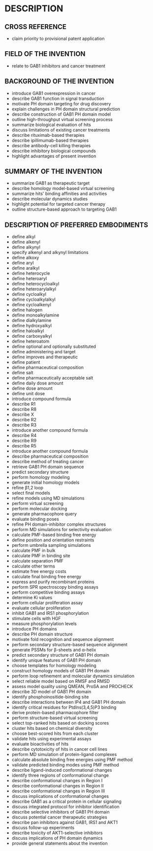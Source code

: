# DESCRIPTION

## CROSS REFERENCE

- claim priority to provisional patent application

## FIELD OF THE INVENTION

- relate to GAB1 inhibitors and cancer treatment

## BACKGROUND OF THE INVENTION

- introduce GAB1 overexpression in cancer
- describe GAB1 function in signal transduction
- motivate PH domain targeting for drug discovery
- explain challenges in PH domain structural prediction
- describe construction of GAB1 PH domain model
- outline high-throughput virtual screening process
- summarize biological evaluation of hits
- discuss limitations of existing cancer treatments
- describe rituximab-based therapies
- describe ipillimumab-based therapies
- describe antibody-cell killing therapies
- describe inhibitory biological compounds
- highlight advantages of present invention

## SUMMARY OF THE INVENTION

- summarize GAB1 as therapeutic target
- describe homology model-based virtual screening
- summarize hits' binding affinities and activities
- describe molecular dynamics studies
- highlight potential for targeted cancer therapy
- outline structure-based approach to targeting GAB1

## DESCRIPTION OF PREFERRED EMBODIMENTS

- define alkyl
- define alkenyl
- define alkynyl
- specify alkenyl and alkynyl limitations
- define alkoxy
- define aryl
- define aralkyl
- define heterocycle
- define heteroaryl
- define heterocycloalkyl
- define heteroarylalkyl
- define cycloalkyl
- define cycloalkylalkyl
- define cycloalkenyl
- define halogen
- define monoalkylamine
- define dialkylamine
- define hydroxyalkyl
- define haloalkyl
- define carboxyalkyl
- define heteroatom
- define optional and optionally substituted
- define administering and target
- define improves and therapeutic
- define patient
- define pharmaceutical composition
- define salt
- define pharmaceutically acceptable salt
- define daily dose amount
- define dose amount
- define unit dose
- introduce compound formula
- describe R1
- describe R8
- describe X
- describe R2
- describe R3
- introduce another compound formula
- describe R4
- describe R9
- describe R5
- introduce another compound formula
- describe pharmaceutical composition
- describe method of treating cancer
- retrieve GAB1 PH domain sequence
- predict secondary structure
- perform homology modeling
- generate initial homology models
- refine β1,2 loop
- select final models
- refine models using MD simulations
- perform virtual screening
- perform molecular docking
- generate pharmacophore query
- evaluate binding poses
- refine PH domain-inhibitor complex structures
- perform MD simulations for selectivity evaluation
- calculate PMF-based binding free energy
- define position and orientation restraints
- perform umbrella sampling simulations
- calculate PMF in bulk
- calculate PMF in binding site
- calculate separation PMF
- calculate other terms
- estimate free energy costs
- calculate final binding free energy
- express and purify recombinant proteins
- perform SPR spectroscopy binding assays
- perform competitive binding assays
- determine Ki values
- perform cellular proliferation assay
- evaluate cellular proliferation
- inhibit GAB1 and IRS1 phosphorylation
- stimulate cells with HGF
- measure phosphorylation levels
- introduce PH domains
- describe PH domain structure
- motivate fold recognition and sequence alignment
- perform secondary structure-based sequence alignment
- generate PSSMs for β-sheets and α-helix
- predict secondary structure of GAB1 PH domain
- identify unique features of GAB1 PH domain
- choose templates for homology modeling
- construct homology models of GAB1 PH domain
- perform loop refinement and molecular dynamics simulation
- select reliable model based on RMSF and RMSD
- assess model quality using QMEAN, ProSA and PROCHECK
- describe 3D model of GAB1 PH domain
- identify phosphoinositide-binding site
- describe interactions between IP4 and GAB1 PH domain
- identify critical residues for PtdIns(3,4,5)P3 binding
- derive protein-based pharmacophore filter
- perform structure-based virtual screening
- select top-ranked hits based on docking scores
- cluster hits based on chemical diversity
- choose best-scored hits from each cluster
- validate hits using experimental assays
- evaluate bioactivities of hits
- describe cytotoxicity of hits in cancer cell lines
- perform MD simulation of protein-ligand complexes
- calculate absolute binding free energies using PMF method
- validate predicted binding modes using PMF method
- describe ligand-induced conformational changes
- identify three regions of conformational change
- describe conformational changes in Region I
- describe conformational changes in Region II
- describe conformational changes in Region III
- discuss implications of conformational changes
- describe GAB1 as a critical protein in cellular signaling
- discuss integrated protocol for inhibitor identification
- describe selective inhibitors of GAB1 PH domain
- discuss potential cancer therapeutic strategies
- describe pan inhibitors against GAB1, IRS1 and AKT1
- discuss follow-up experiments
- describe toxicity of AKT1-selective inhibitors
- discuss implications of PH domain dynamics
- provide general statements about the invention


